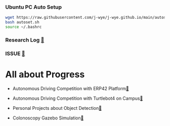 ### Ubuntu PC Auto Setup
```bash
wget https://raw.githubusercontent.com/j-wye/j-wye.github.io/main/autoset.sh
bash autoset.sh
source ~/.bashrc
```

### Research Log [🔗](./research_log/README.md)

### ISSUE [🔗](./issue/READEME.md)

# All about Progress
- Autonomous Driving Competition with ERP42 Platform[🔗](../erp42_drive/README.md)

- Autonomous Driving Competition with Turtlebot4 on Campus[🔗](../tb_project/README.md)

- Personal Projects about Object Detection[🔗](../Personal_Projects/README.md)

- Colonoscopy Gazebo Simulation[🔗](https://github.com/j-wye/endoscope_project)
